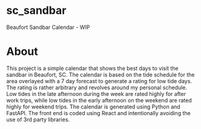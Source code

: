# sc_sandbar
Beaufort Sandbar Calendar - WIP

# About
This project is a simple calendar that shows the best days to visit the sandbar in Beaufort, SC. The calendar is based on the tide schedule for the area overlayed with a 7 day forecast to generate a rating for low tide days. The rating is rather arbitrary and revolves around my personal schedule. Low tides in the late afternoon during the week are rated highly for after work trips, while low tides in the early afternoon on the weekend are rated highly for weekend trips. The calendar is generated using Python and FastAPI. The front end is coded using React and intentionally avoiding the use of 3rd party libraries.

